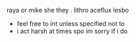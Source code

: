 raya   or    mike 
she  they  .  lithro aceflux lesbo 

- feel free to int unless specified not to
- i act harsh at times spo im sorry if i do 
